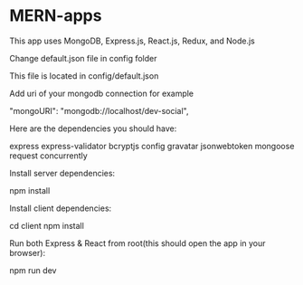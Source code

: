 # MERN-apps

This app uses MongoDB, Express.js, React.js, Redux, and Node.js

 Change default.json file in config folder

 This file is located in config/default.json

 Add uri of your mongodb connection for example

 "mongoURI": "mongodb://localhost/dev-social",
 
 Here are the dependencies you should have:

express
express-validator 
bcryptjs 
config 
gravatar 
jsonwebtoken 
mongoose 
request
concurrently
 
 Install server dependencies:
 
 npm install

 Install client dependencies:
 
 cd client
 npm install

 Run both Express & React from root(this should open the app in your browser):

 npm run dev

